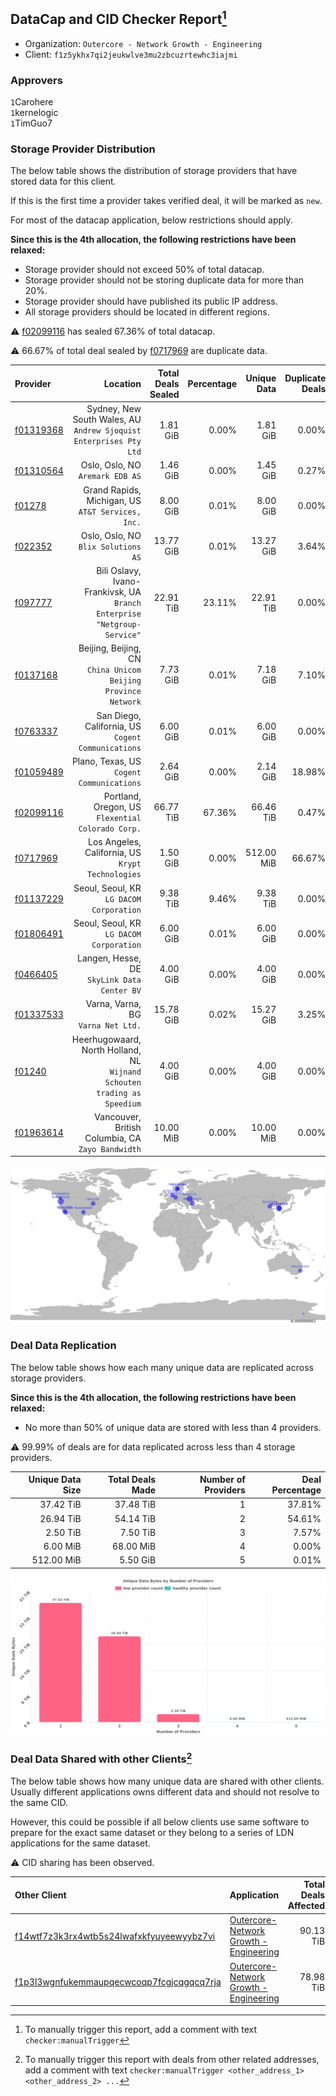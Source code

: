 ## DataCap and CID Checker Report[^1]
 - Organization: `Outercore - Network Growth - Engineering`
 - Client: `f1z5ykhx7qi2jeukwlve3mu2zbcuzrtewhc3iajmi`
### Approvers
`1`Carohere<br/>`1`kernelogic<br/>`1`TimGuo7

### Storage Provider Distribution
The below table shows the distribution of storage providers that have stored data for this client.

If this is the first time a provider takes verified deal, it will be marked as `new`.

For most of the datacap application, below restrictions should apply.

**Since this is the 4th allocation, the following restrictions have been relaxed:**
 - Storage provider should not exceed 50% of total datacap.
 - Storage provider should not be storing duplicate data for more than 20%.
 - Storage provider should have published its public IP address.
 - All storage providers should be located in different regions.

⚠️ [f02099116](https://filfox.info/en/address/f02099116) has sealed 67.36% of total datacap.

⚠️ 66.67% of total deal sealed by [f0717969](https://filfox.info/en/address/f0717969) are duplicate data.

| Provider                                              |                                                                    Location | Total Deals Sealed | Percentage | Unique Data | Duplicate Deals |
| :---------------------------------------------------- | --------------------------------------------------------------------------: | -----------------: | ---------: | ----------: | --------------: |
| [f01319368](https://filfox.info/en/address/f01319368) |       Sydney, New South Wales, AU<br/>`Andrew Sjoquist Enterprises Pty Ltd` |           1.81 GiB |      0.00% |    1.81 GiB |           0.00% |
| [f01310564](https://filfox.info/en/address/f01310564) |                                         Oslo, Oslo, NO<br/>`Aremark EDB AS` |           1.46 GiB |      0.00% |    1.45 GiB |           0.27% |
| [f01278](https://filfox.info/en/address/f01278)       |                        Grand Rapids, Michigan, US<br/>`AT&T Services, Inc.` |           8.00 GiB |      0.01% |    8.00 GiB |           0.00% |
| [f022352](https://filfox.info/en/address/f022352)     |                                      Oslo, Oslo, NO<br/>`Blix Solutions AS` |          13.77 GiB |      0.01% |   13.27 GiB |           3.64% |
| [f097777](https://filfox.info/en/address/f097777)     | Bili Oslavy, Ivano-Frankivsk, UA<br/>`Branch Enterprise "Netgroup-Service"` |          22.91 TiB |     23.11% |   22.91 TiB |           0.00% |
| [f0137168](https://filfox.info/en/address/f0137168)   |            Beijing, Beijing, CN<br/>`China Unicom Beijing Province Network` |           7.73 GiB |      0.01% |    7.18 GiB |           7.10% |
| [f0763337](https://filfox.info/en/address/f0763337)   |                       San Diego, California, US<br/>`Cogent Communications` |           6.00 GiB |      0.01% |    6.00 GiB |           0.00% |
| [f01059489](https://filfox.info/en/address/f01059489) |                                Plano, Texas, US<br/>`Cogent Communications` |           2.64 GiB |      0.00% |    2.14 GiB |          18.98% |
| [f02099116](https://filfox.info/en/address/f02099116) |                        Portland, Oregon, US<br/>`Flexential Colorado Corp.` |          66.77 TiB |     67.36% |   66.46 TiB |           0.47% |
| [f0717969](https://filfox.info/en/address/f0717969)   |                        Los Angeles, California, US<br/>`Krypt Technologies` |           1.50 GiB |      0.00% |  512.00 MiB |          66.67% |
| [f01137229](https://filfox.info/en/address/f01137229) |                                 Seoul, Seoul, KR<br/>`LG DACOM Corporation` |           9.38 TiB |      9.46% |    9.38 TiB |           0.00% |
| [f01806491](https://filfox.info/en/address/f01806491) |                                 Seoul, Seoul, KR<br/>`LG DACOM Corporation` |           6.00 GiB |      0.01% |    6.00 GiB |           0.00% |
| [f0466405](https://filfox.info/en/address/f0466405)   |                              Langen, Hesse, DE<br/>`SkyLink Data Center BV` |           4.00 GiB |      0.00% |    4.00 GiB |           0.00% |
| [f01337533](https://filfox.info/en/address/f01337533) |                                       Varna, Varna, BG<br/>`Varna Net Ltd.` |          15.78 GiB |      0.02% |   15.27 GiB |           3.25% |
| [f01240](https://filfox.info/en/address/f01240)       | Heerhugowaard, North Holland, NL<br/>`Wijnand Schouten trading as Speedium` |           4.00 GiB |      0.00% |    4.00 GiB |           0.00% |
| [f01963614](https://filfox.info/en/address/f01963614) |                        Vancouver, British Columbia, CA<br/>`Zayo Bandwidth` |          10.00 MiB |      0.00% |   10.00 MiB |           0.00% |

<img src="https://raw.githubusercontent.com/data-preservation-programs/filplus-checker-assets/main/filecoin-project/filecoin-plus-large-datasets/issues/1854/1688374491698.png"/>

### Deal Data Replication
The below table shows how each many unique data are replicated across storage providers.


**Since this is the 4th allocation, the following restrictions have been relaxed:**
- No more than 50% of unique data are stored with less than 4 providers.

⚠️ 99.99% of deals are for data replicated across less than 4 storage providers.

| Unique Data Size | Total Deals Made | Number of Providers | Deal Percentage |
| ---------------: | ---------------: | ------------------: | --------------: |
|        37.42 TiB |        37.48 TiB |                   1 |          37.81% |
|        26.94 TiB |        54.14 TiB |                   2 |          54.61% |
|         2.50 TiB |         7.50 TiB |                   3 |           7.57% |
|         6.00 MiB |        68.00 MiB |                   4 |           0.00% |
|       512.00 MiB |         5.50 GiB |                   5 |           0.01% |

<img src="https://raw.githubusercontent.com/data-preservation-programs/filplus-checker-assets/main/filecoin-project/filecoin-plus-large-datasets/issues/1854/1688374492372.png"/>

### Deal Data Shared with other Clients[^3]
The below table shows how many unique data are shared with other clients.
Usually different applications owns different data and should not resolve to the same CID.

However, this could be possible if all below clients use same software to prepare for the exact same dataset or they belong to a series of LDN applications for the same dataset.

⚠️ CID sharing has been observed.

| Other Client                                                                                                          | Application                                                                                                               | Total Deals Affected | Unique CIDs | Approvers                                        |
| :-------------------------------------------------------------------------------------------------------------------- | :------------------------------------------------------------------------------------------------------------------------ | -------------------: | ----------: | :----------------------------------------------- |
| [f14wtf7z3k3rx4wtb5s24lwafxkfyuyeewyybz7vi](https://filfox.info/en/address/f14wtf7z3k3rx4wtb5s24lwafxkfyuyeewyybz7vi) | [Outercore\- Network Growth \- Engineering](https://github.com/filecoin-project/filecoin-plus-large-datasets/issues/1601) |            90.13 TiB |       1,624 | `2`kernelogic<br/>`1`liyunzhi-666<br/>`1`psh0691 |
| [f1p3l3wgnfukemmaupqecwcoqp7fcgjcqgqcq7rja](https://filfox.info/en/address/f1p3l3wgnfukemmaupqecwcoqp7fcgjcqgqcq7rja) | [Outercore\- Network Growth \- Engineering](https://github.com/filecoin-project/filecoin-plus-large-datasets/issues/1602) |            78.98 TiB |       2,157 | `2`kernelogic<br/>`1`liyunzhi-666                |

[^1]: To manually trigger this report, add a comment with text `checker:manualTrigger`

[^2]: Deals from those addresses are combined into this report as they are specified with `checker:manualTrigger`

[^3]: To manually trigger this report with deals from other related addresses, add a comment with text `checker:manualTrigger <other_address_1> <other_address_2> ...`
